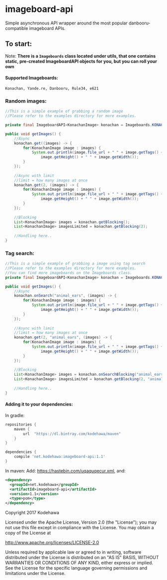 # imageboard-api
Simple asynchronous API wrapper around the most popular danbooru-compatible imageboard APIs.

## To start:
Note: **There is a `Imageboards` class located under utils, that one contains static, pre-created ImageboardAPI objects for you, but you can roll your own**

#### Supported Imageboards:
`Konachan, Yande.re, Danbooru, Rule34, e621` 

### Random images:

```java
//This is a simple example of grabbing a random image
//Please refer to the examples directory for more examples.

private final ImageboardAPI<KonachanImage> konachan = Imageboards.KONACHAN;

public void getImages() { 
    //Async
    konachan.get((images) -> {
        for(KonachanImage image : images) {
            System.out.println(image.file_url + " " + image.getTags() + " " + 
                image.getHeight() + " " + image.getWidth());
        }
    });
    
    //Async with limit
    //limit = how many images at once
    konachan.get(2, (images) -> {
        for(KonachanImage image : images) {
            System.out.println(image.file_url + " " + image.getTags() + " " + 
                image.getHeight() + " " + image.getWidth());
        }
    });
    
    //Blocking
    List<KonachanImage> images = konachan.getBlocking();
    List<KonachanImage> imagesLimited = konachan.getBlocking(2);
    
    //Handling here..
}
```

### Tag search:

```java
//This is a simple example of grabbing a image using tag search
//Please refer to the examples directory for more examples.
//You can find more imageboards on the Imageboards class.
private final ImageboardAPI<KonachanImage> konachan = Imageboards.KONACHAN;

public void getImages() { 
    //Async
    konachan.onSearch("animal_ears", (images) -> {
        for(KonachanImage image : images) {
            System.out.println(image.file_url + " " + image.getTags() + " " + 
                image.getHeight() + " " + image.getWidth());
        }
    });
    
    //Async with limit
    //limit = how many images at once
    konachan.get(2, "animal_ears", (images) -> {
        for(KonachanImage image : images) {
            System.out.println(image.file_url + " " + image.getTags() + " " + 
                image.getHeight() + " " + image.getWidth());
        }
    });
    
    //Blocking
    List<KonachanImage> images = konachan.onSearchBlocking("animal_ears");
    List<KonachanImage> imagesLimited = konachan.getBlocking(2, "animal_ears");
    
    //Handling here..
}
```

#### Adding it to your dependencies:

In gradle:
```groovy
repositories {
    maven {
        url  "https://dl.bintray.com/kodehawa/maven" 
    }
}

dependencies { 
    compile 'net.kodehawa:imageboard-api:1.1'
}
```

In maven:
Add: https://hastebin.com/uqaquqecur.xml, and:
```xml
<dependency>
  <groupId>net.kodehawa</groupId>
  <artifactId>imageboard-api</artifactId>
  <version>1.1</version>
  <type>pom</type>
</dependency>
```
Copyright 2017 Kodehawa

Licensed under the Apache License, Version 2.0 (the "License");
you may not use this file except in compliance with the License.
You may obtain a copy of the License at

   http://www.apache.org/licenses/LICENSE-2.0

Unless required by applicable law or agreed to in writing, software
distributed under the License is distributed on an "AS IS" BASIS,
WITHOUT WARRANTIES OR CONDITIONS OF ANY KIND, either express or implied.
See the License for the specific language governing permissions and
limitations under the License.
